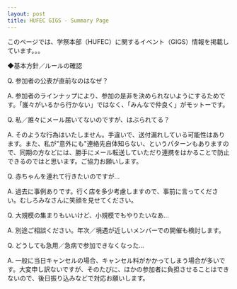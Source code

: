```yaml
---
layout: post
title: HUFEC GIGS - Summary Page
---
```


このページでは、学祭本部（HUFEC）に関するイベント（GIGS）情報を掲載しています。。。


◆基本方針／ルールの確認

Q. 参加者の公表が直前なのはなぜ？

A. 参加者のラインナップにより、参加の是非を決められないようにするためです。「誰々がいるから行かない」ではなく、「みんなで仲良く」がモットーです。

Q. 私／誰々にメール届いてないのですが、はぶられてる？

A. そのような行為はいたしません。手違いで、送付漏れしている可能性はあります。また、私が"意外にも"連絡先自体知らない、というパターンもありますので、同期の方などには、勝手にメール転送していただり連携をはかることで防止できるのではと思います。ご協力お願いします。

Q. 赤ちゃんを連れて行きたいのですが…

A. 過去に事例ありです。行く店を多少考慮しますので、事前に言ってください。むしろみなさんに笑顔を見せてください。

Q. 大規模の集まりもいいけど、小規模でもやりたいなあ…

A. 別途ご相談ください。年次／境遇が近しいメンバーでの開催も検討します。

Q. どうしても急用／急病で参加できなくなった…

A. 一般に当日キャンセルの場合、キャンセル料がかかってしまう場合が多いです。大変申し訳ないですが、そのたびに、ほかの参加者に負担させることはできないので、後日振り込みなどで対応お願いします。

　
